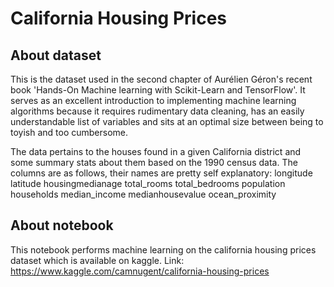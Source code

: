 # California Housing Prices
## About dataset
This is the dataset used in the second chapter of Aurélien Géron's recent book 'Hands-On Machine learning with Scikit-Learn and TensorFlow'. It serves as an excellent introduction to implementing machine learning algorithms because it requires rudimentary data cleaning, has an easily understandable list of variables and sits at an optimal size between being to toyish and too cumbersome.

The data pertains to the houses found in a given California district and some summary stats about them based on the 1990 census data. The columns are as follows, their names are pretty self explanatory:
longitude
latitude
housingmedianage
total_rooms
total_bedrooms
population
households
median_income
medianhousevalue
ocean_proximity

## About notebook
This notebook performs machine learning on the california housing prices dataset which is available on kaggle.
Link: https://www.kaggle.com/camnugent/california-housing-prices
